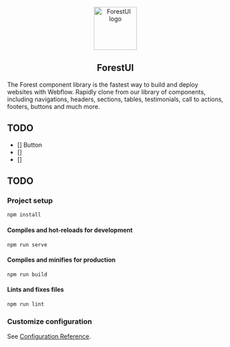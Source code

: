 <p align="center"><a href="javascript:" target="_blank" rel="noopener noreferrer"><img width="100" src="https://assets.website-files.com/5cbc1cadfad96c3229989372/5d2ab79b187e9369fcc10e9b_logo_forest_primary.svg" alt="ForestUI logo"></a></p>
<h2 align="center">ForestUI</h2>

The Forest component library is the fastest way to build and deploy websites with Webflow. Rapidly clone from our library of components, including navigations, headers, sections, tables, testimonials, call to actions, footers, buttons and much more.

## TODO
- [] Button
- [] 
- []

## TODO

### Project setup
```
npm install
```

#### Compiles and hot-reloads for development
```
npm run serve
```

#### Compiles and minifies for production
```
npm run build
```

#### Lints and fixes files
```
npm run lint
```

### Customize configuration
See [Configuration Reference](https://cli.vuejs.org/config/).
